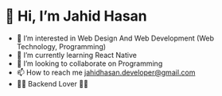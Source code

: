 
# 👋 Hi, I’m Jahid Hasan
- 👀 I’m interested in Web Design And Web Development (Web Technology, Programming)
- 🌱 I’m currently learning React Native
- 💞️ I’m looking to collaborate on Programming
- 📫 How to reach me jahidhasan.developer@gmail.com
- 👨‍💻 Backend Lover 👨‍💻

<!---
jahid757/jahid757 is a ✨ special ✨ repository because its `README.md` (this file) appears on your GitHub profile.
You can click the Preview link to take a look at your changes.
--->
